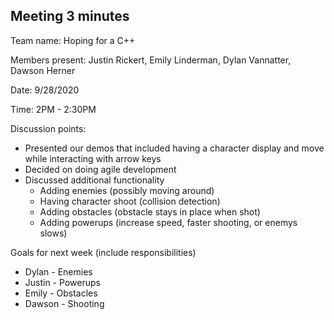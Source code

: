 ## Meeting 3 minutes

Team name: Hoping for a C++

Members present: Justin Rickert, Emily Linderman, Dylan Vannatter, Dawson Herner

Date: 9/28/2020

Time: 2PM - 2:30PM

Discussion points: 

* Presented our demos that included having a character display and move while interacting with arrow keys
* Decided on doing agile development
* Discussed additional functionality
  - Adding enemies (possibly moving around)
  - Having character shoot (collision detection)
  - Adding obstacles (obstacle stays in place when shot)
  - Adding powerups (increase speed, faster shooting, or enemys slows)


Goals for next week (include responsibilities)
* Dylan   - Enemies
* Justin  - Powerups
* Emily   - Obstacles
* Dawson  - Shooting
